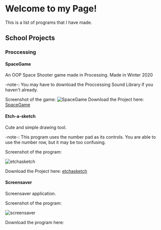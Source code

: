 # Welcome to my Page!
This is a list of programs that I have made.
## School Projects

### Proccessing

#### SpaceGame

An OOP Space Shooter game made in Processing. Made in Winter 2020

-note-: You may have to download the Proccessing Sound Library if you haven't already.

Screenshot of the game:
![SpaceGame](https://github.com/Ctrl-SimonLi/ProgrammingPortfolioB4/blob/gh-pages/images/SpaceGame.png)
Download the Project here:
[SpaceGame](https://github.com/Ctrl-SimonLi/ProgrammingPortfolioB4/tree/gh-pages/src/SpaceGameFinal)


#### Etch-a-sketch

Cute and simple drawing tool.

-note-: This program uses the number pad as its controls. You are able to use the number row, but it may be too confusing.

Screenshot of the program:


![etchasketch](https://github.com/Ctrl-SimonLi/ProgrammingPortfolioB4/blob/gh-pages/images/etch-s-sketchsc.png)

Download the Project here:
[etchasketch](https://github.com/Ctrl-SimonLi/ProgrammingPortfolioB4/blob/gh-pages/src/etch_a_sketch.pde)

#### Screensaver

Screensaver application.

Screenshot of the program:

![screensaver](https://github.com/Ctrl-SimonLi/ProgrammingPortfolioB4/blob/gh-pages/images/Screensaver.png)

Download the program here: 
[](https://github.com/Ctrl-SimonLi/ProgrammingPortfolioB4/tree/gh-pages/src/Screensaver)

